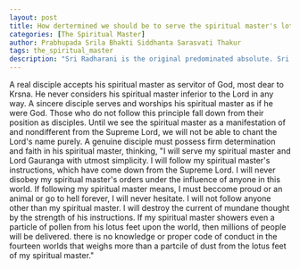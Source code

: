 ```yaml
---
layout: post
title: How dertermined we should be to serve the spiritual master's lotus feet?
categories: [The Spiritual Master]
author: Prabhupada Srila Bhakti Siddhanta Sarasvati Thakur
tags: the_spiritual_master
description: "Sri Radharani is the original predominated absolute. Sri Radha, the daughter of Vrshabhanu, is the crest jewel of all *acaryas* of *madhurya-rasa* and of all lovers of Krsna."
---
```


A real disciple accepts his spiritual master as servitor of God, most dear to Krsna. He never considers his spiritual master inferior to the Lord in any way. A sincere disciple serves and worships his spiritual master as if he were God. Those who do not follow this principle fall down from their position as disciples. Until we see the spiritual master as a manifestation of and nondifferent from the Supreme Lord, we will not be able to chant the Lord's name purely. A genuine disciple must possess firm determination and faith in his spiritual master, thinking, "I will serve my spiritual master and Lord Gauranga with utmost simplicity. I will follow my spiritual master's instructions, which have come down from the Supreme Lord. I will never disobey my spiritual master's orders under the influence of anyone in this world. If following my spiritual master means, I must beccome proud or an animal or go to hell forever, I will never hesitate. I will not follow anyone other than my spiritual master. I will destroy the current of mundane thought by the strength of his instructions. If my spiritual master showers even a particle of pollen from his lotus feet upon the world, then millions of people will be delivered. there is no knowledge or proper code of conduct in the fourteen worlds that weighs more than a partcile of dust from the lotus feet of my spiritual master."

















